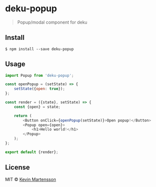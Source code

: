 # deku-popup

> Popup/modal component for deku


## Install

```
$ npm install --save deku-popup
```


## Usage

```js
import Popup from 'deku-popup';

const openPopup = (setState) => {
	setState({open: true});
};

const render = ({state}, setState) => {
	const {open} = state;

	return (
		<Button onClick={openPopup(setState)}>Open popup!</Button>
		<Popup open={open}>
			<h1>Hello world!</h1>
		</Popup>
	);
};

export default {render};
```


## License

MIT © [Kevin Martensson](http://github.com/kevva)
